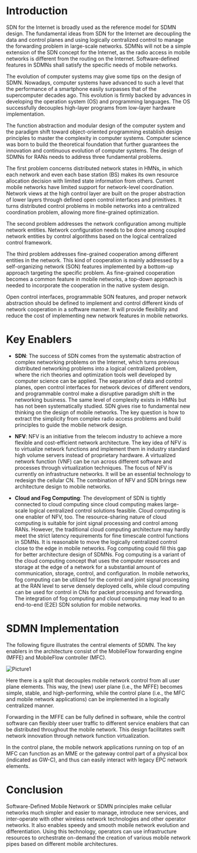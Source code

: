 # Introduction

SDN for the Internet is broadly used as the reference model for SDMN design. The fundamental ideas from SDN for the Internet are decoupling the data and control planes and using logically centralized control to manage the forwarding problem in large-scale networks. SDMNs will not be a simple extension of the SDN concept for the Internet, as the radio access in mobile networks is different from the routing on the Internet. Software-defined features in SDMNs shall satisfy the specific needs of mobile networks.

The evolution of computer systems may give some tips on the design of SDMN. Nowadays, computer systems have advanced to such a level that the performance of a smartphone easily surpasses that of the supercomputer decades ago. This evolution is firmly backed by advances in developing the operation system (OS) and programming languages. The OS successfully decouples high-layer programs from low-layer hardware implementation.

The function abstraction and modular design of the computer system and the paradigm shift toward object-oriented programming establish design principles to master the complexity in computer systems. Computer science was born to build the theoretical foundation that further guarantees the innovation and continuous evolution of computer systems.
The design of SDMNs for RANs needs to address three fundamental problems.

The first problem concerns distributed network states in HMNs, in which each network and even each base station (BS) makes its own resource allocation decision with limited state information from others. Current mobile networks have limited support for network-level coordination. Network views at the high control layer are built on the proper abstraction of lower layers through defined open control interfaces and primitives. It turns distributed control problems in mobile networks into a centralized coordination problem, allowing more fine-grained optimization.

The second problem addresses the network configuration among multiple network entities. Network configuration needs to be done among coupled network entities by control algorithms based on the logical centralized control framework.

The third problem addresses fine-grained cooperation among different entities in the network. This kind of cooperation is mainly addressed by a self-organizing network (SON) features implemented by a bottom-up approach targeting the specific problem. As fine-grained cooperation becomes a common feature in mobile networks, a top-down approach is needed to incorporate the cooperation in the native system design.

Open control interfaces, programmable SON features, and proper network abstraction should be defined to implement and control different kinds of network cooperation in a software manner. It will provide flexibility and reduce the cost of implementing new network features in mobile networks.

# Key Enablers
* **SDN**:
The success of SDN comes from the systematic abstraction of complex networking problems on the Internet, which turns previous distributed networking problems into a logical centralized problem, where the rich theories and optimization tools well developed by computer science can be applied.
The separation of data and control planes, open control interfaces for network devices of different vendors, and programmable control make a disruptive paradigm shift in the networking business. The same level of complexity exists in HMNs but has not been systematically studied. SDN gives rise to fundamental new thinking on the design of mobile networks. The key question is how to extract the simplicity from complex radio access problems and build principles to guide the mobile network design.

* **NFV**:
NFV is an initiative from the telecom industry to achieve a more flexible and cost-efficient network architecture. The key idea of NFV is to virtualize network functions and implement them in industry standard high volume servers instead of proprietary hardware.
A virtualized network function (VNF) can be run across different software and processes through virtualization techniques. The focus of NFV is currently on infrastructure networks. It will be an essential technology to redesign the cellular CN. The combination of NFV and SDN brings new architecture design to mobile networks.

* **Cloud and Fog Computing**:
The development of SDN is tightly connected to cloud computing since cloud computing makes large-scale logical centralized control solutions feasible. Cloud computing is one enabler of NFV, too. The resource-sharing nature of cloud computing is suitable for joint signal processing and control among RANs. 
However, the traditional cloud computing architecture may hardly meet the strict latency requirements for fine timescale control functions in SDMNs. It is reasonable to move the logically centralized control close to the edge in mobile networks. Fog computing could fill this gap for better architecture design of SDMNs. Fog computing is a variant of the cloud computing concept that uses the computer resources and storage at the edge of a network for a substantial amount of communication, storage, control, and configuration.
In mobile networks, fog computing can be utilized for the control and joint signal processing at the RAN level to serve densely deployed cells, while cloud computing can be used for control in CNs for packet processing and forwarding. The integration of fog computing and cloud computing may lead to an end-to-end (E2E) SDN solution for mobile networks.

# SDMN Implementation
The following figure illustrates the central elements of SDMN. The key enablers in the architecture consist of the MobileFlow forwarding engine (MFFE) and MobileFlow controller (MFC).

![Picture1](https://user-images.githubusercontent.com/66460485/118368135-c3e25f00-b5b6-11eb-8697-c4b094f46eee.png)

Here there is a split that decouples mobile network control from all user plane elements. This way, the (new) user plane (i.e., the MFFE) becomes simple, stable, and high-performing, while the control plane (i.e., the MFC and mobile network applications) can be implemented in a logically centralized manner.

Forwarding in the MFFE can be fully defined in software, while the control software can flexibly steer user traffic to different service enablers that can be distributed throughout the mobile network. This design facilitates swift network innovation through network function virtualization.

In the control plane, the mobile network applications running on top of an MFC can function as an MME or the gateway control part of a physical box (indicated as GW-C), and thus can easily interact with legacy EPC network elements. 

# Conclusion

Software-Defined Mobile Network or SDMN principles make cellular networks much simpler and easier to manage, introduce new services, and inter-operate with other wireless network technologies and other operator networks. It also enables speedy and smooth mobile network evolution and differentiation. Using this technology, operators can use infrastructure resources to orchestrate on-demand the creation of various mobile network pipes based on different mobile architectures.
